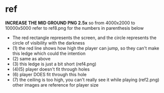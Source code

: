# ref
**INCREASE THE MID GROUND PNG 2.5x** so from 4000x2000 to 10000x5000
refer to ref8.png for the numbers in parenthesis below
- The red rectangle represents the screen, and the circle represents the circle of visibility with the darkness
- (1) the red line shows how high the player can jump, so they can't make this ledge which could the intention
- (2) same as above
- (3) this ledge is just a bit short (ref4.png)
- (4)(5) player doesn't fit through holes
- (6) player DOES fit through this hole
- (7) the ceiling is too high, you can't really see it while playing (ref2.png)
other images are reference for player size
